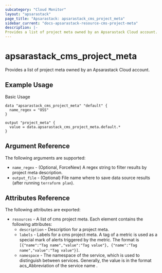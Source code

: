 ```yaml
---
subcategory: "Cloud Monitor"
layout: "apsarastack"
page_title: "Apsarastack: apsarastack_cms_project_meta"
sidebar_current: "docs-apsarastack-resource-cms-project-meta"
description: |-
Provides a list of project meta owned by an Apsarastack Cloud account.
---
```


# apsarastack\_cms\_project\_meta

Provides a list of project meta owned by an Apsarastack Cloud account.

## Example Usage

Basic Usage

```
data "apsarastack_cms_project_meta" "default" {
  name_regex = "OSS"
}

output "project_meta" {
  value = data.apsarastack_cms_project_meta.default.*
}
```

## Argument Reference

The following arguments are supported:

* `name_regex` - (Optional, ForceNew) A regex string to filter results by project meta description.
* `output_file` - (Optional) File name where to save data source results (after running `terraform plan`).

## Attributes Reference

The following attributes are exported:

* `resources` - A list of cms project meta. Each element contains the following attributes:
    * `description` - Description for a project meta.
    * `labels` - Labels for a cms project meta. A tag of a metric is used as a special mark of alerts triggered by the metric. The format is `[{"name":"Tag name","value":"Tag value"}, {"name":"Tag name","value":"Tag value"}]`.
    * `namespace` - The namespace of the service, which is used to distinguish between services. Generally, the value is in the format acs_Abbreviation of the service name .
